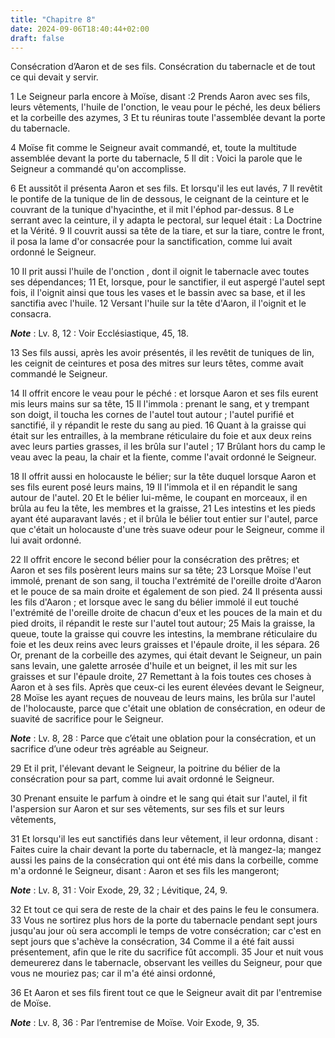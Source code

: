 ```yaml
---
title: "Chapitre 8"
date: 2024-09-06T18:40:44+02:00
draft: false
---
```



Consécration d’Aaron et de ses fils.
Consécration du tabernacle et de tout ce qui devait y servir.


1 Le Seigneur parla encore à Moïse, disant :2 Prends Aaron avec ses fils, leurs vêtements, l'huile de l'onction, le veau pour le péché, les deux béliers et la corbeille des azymes, 3 Et tu réuniras toute l'assemblée devant la porte du tabernacle.


4 Moïse fit comme le Seigneur avait commandé, et, toute la multitude assemblée devant la porte du tabernacle, 5 Il dit : Voici la parole que le Seigneur a commandé qu'on accomplisse.


6 Et aussitôt il présenta Aaron et ses fils. Et lorsqu'il les eut lavés, 7 Il revêtit le pontife de la tunique de lin de dessous, le ceignant de la ceinture et le couvrant de la tunique d'hyacinthe, et il mit l'éphod par-dessus. 8 Le serrant avec la ceinture, il y adapta le pectoral, sur lequel était : La Doctrine et la Vérité. 9 Il couvrit aussi sa tête de la tiare, et sur la tiare, contre le front, il posa la lame d'or consacrée pour la sanctification, comme lui avait ordonné le Seigneur.


10 Il prit aussi l'huile de l'onction , dont il oignit le tabernacle avec toutes ses dépendances; 11 Et, lorsque, pour le sanctifier, il eut aspergé l'autel sept fois, il l'oignit ainsi que tous les vases et le bassin avec sa base, et il les sanctifia avec l'huile. 12 Versant l'huile sur la tête d'Aaron, il l'oignit et le consacra.

***Note*** :  Lv. 8, 12 : Voir Ecclésiastique, 45, 18.


13 Ses fils aussi, après les avoir présentés, il les revêtit de tuniques de lin, les ceignit de ceintures et posa des mitres sur leurs têtes, comme avait commandé le Seigneur.


14 Il offrit encore le veau pour le péché : et lorsque Aaron et ses fils eurent mis leurs mains sur sa tête, 15 Il l'immola : prenant le sang, et y trempant son doigt, il toucha les cornes de l'autel tout autour ; l'autel purifié et sanctifié, il y répandit le reste du sang au pied. 16 Quant à la graisse qui était sur les entrailles, à la membrane réticulaire du foie et aux deux reins avec leurs parties grasses, il les brûla sur l'autel ; 17 Brûlant hors du camp le veau avec la peau, la chair et la fiente, comme l'avait ordonné le Seigneur.


18 Il offrit aussi en holocauste le bélier; sur la tête duquel lorsque Aaron et ses fils eurent posé leurs mains, 19 Il l'immola et il en répandit le sang autour de l'autel. 20 Et le bélier lui-même, le coupant en morceaux, il en brûla au feu la tête, les membres et la graisse, 21 Les intestins et les pieds ayant été auparavant lavés ; et il brûla le bélier tout entier sur l'autel, parce que c'était un holocauste d'une très suave odeur pour le Seigneur, comme il lui avait ordonné.


22 Il offrit encore le second bélier pour la consécration des prêtres; et Aaron et ses fils posèrent leurs mains sur sa tête; 23 Lorsque Moïse l'eut immolé, prenant de son sang, il toucha l'extrémité de l'oreille droite d'Aaron et le pouce de sa main droite et également de son pied. 24 Il présenta aussi les fils d'Aaron ; et lorsque avec le sang du bélier immolé il eut touché l'extrémité de l'oreille droite de chacun d'eux et les pouces de la main et du pied droits, il répandit le reste sur l'autel tout autour; 25 Mais la graisse, la queue, toute la graisse qui couvre les intestins, la membrane réticulaire du foie et les deux reins avec leurs graisses et l'épaule droite, il les sépara. 26 Or, prenant de la corbeille des azymes, qui était devant le Seigneur, un pain sans levain, une galette arrosée d'huile et un beignet, il les mit sur les graisses et sur l'épaule droite, 27 Remettant à la fois toutes ces choses à Aaron et à ses fils. Après que ceux-ci les eurent élevées devant le Seigneur, 28 Moïse les ayant
reçues de nouveau de leurs mains, les brûla sur l'autel de l'holocauste, parce que c'était une oblation de consécration, en odeur de suavité de sacrifice pour le Seigneur.

***Note*** :  Lv. 8, 28 : Parce que c’était une oblation pour la consécration, et un sacrifice d’une odeur très agréable au Seigneur.

29 Et il prit, l'élevant devant le Seigneur, la poitrine du bélier de la consécration pour sa part, comme lui avait ordonné le Seigneur.


30 Prenant ensuite le parfum à oindre et le sang qui était sur l'autel, il fit l'aspersion sur Aaron et sur ses vêtements, sur ses fils et sur leurs vêtements,


31 Et lorsqu'il les eut sanctifiés dans leur vêtement, il leur ordonna, disant : Faites cuire la chair devant la porte du tabernacle, et là mangez-la; mangez aussi les pains de la consécration qui ont été mis dans la corbeille, comme m'a ordonné le Seigneur, disant : Aaron et ses fils les mangeront;

***Note*** :  Lv. 8, 31 : Voir Exode, 29, 32 ; Lévitique, 24, 9.

32 Et tout ce qui sera de reste de la chair et des pains le feu le consumera. 33 Vous ne sortirez plus hors de la porte du tabernacle pendant sept jours jusqu'au jour où sera accompli le temps de votre consécration; car c'est en sept jours que s'achève la consécration, 34 Comme il a été fait aussi présentement, afin que le rite du sacrifice fût accompli. 35 Jour et nuit vous demeurerez dans le tabernacle, observant les veilles du Seigneur, pour que vous ne mouriez pas; car il m'a été ainsi ordonné,


36 Et Aaron et ses fils firent tout ce que le Seigneur avait dit par l'entremise de Moïse.

***Note*** :  Lv. 8, 36 : Par l’entremise de Moïse. Voir Exode, 9, 35.

